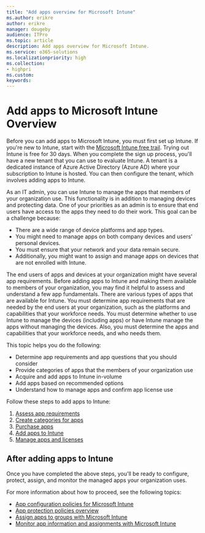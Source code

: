 ```yaml
---
title: "Add apps overview for Microsoft Intune"
ms.author: erikre
author: erikre
manager: dougeby
audience: ITPro
ms.topic: article
description: Add apps overview for Microsoft Intune.
ms.service: o365-solutions
ms.localizationpriority: high
ms.collection:
- highpri
ms.custom:
keywords:
---
```


# Add apps to Microsoft Intune Overview

Before you can add apps to Microsoft Intune, you must first set up Intune. If you're new to Intune, start with the [Microsoft Intune free trail](/mem/intune/fundamentals/free-trial-sign-up). Trying out Intune is free for 30 days. When you complete the sign up process, you'll have a new tenant that you can use to evaluate Intune. A tenant is a dedicated instance of Azure Active Directory (Azure AD) where your subscription to Intune is hosted. You can then configure the tenant, which involves adding apps to Intune.

As an IT admin, you can use Intune to manage the apps that members of your organization use. This functionality is in addition to managing devices and protecting data. One of your priorities as an admin is to ensure that end users have access to the apps they need to do their work. This goal can be a challenge because:
- There are a wide range of device platforms and app types.
- You might need to manage apps on both company devices and users' personal devices.
- You must ensure that your network and your data remain secure.
- Additionally, you might want to assign and manage apps on devices that are not enrolled with Intune.

The end users of apps and devices at your organization might have several app requirements. Before adding apps to Intune and making them available to members of your organization, you may find it helpful to assess and understand a few app fundamentals. There are various types of apps that are available for Intune. You must determine app requirements that are needed by the end users at your organization, such as the platforms and capabilities that your workforce needs. You must determine whether to use Intune to manage the devices (including apps) or have Intune manage the apps without managing the devices. Also, you must determine the apps and capabilities that your workforce needs, and who needs them.

This topic helps you do the following:
- Determine app requirements and app questions that you should consider
- Provide categories of apps that the members of your organization use
- Acquire and add apps to Intune in-volume
- Add apps based on recommended options
- Understand how to manage apps and confirm app license use

Follow these steps to add apps to Intune:
1. [Assess app requirements](apps-add-step-1.md)
2. [Create categories for apps](apps-add-step-2.md)
3. [Purchase apps](apps-add-step-3.md)
4. [Add apps to Intune](apps-add-step-4.md)
5. [Manage apps and licenses](apps-add-step-5.md)

## After adding apps to Intune

Once you have completed the above steps, you'll be ready to configure, protect, assign, and monitor the managed apps your organization uses.

For more information about how to proceed, see the following topics:
- [App configuration policies for Microsoft Intune](/mem/intune/apps/app-configuration-policies-overview)
- [App protection policies overview](/mem/intune/apps/app-protection-policy)
- [Assign apps to groups with Microsoft Intune](/mem/intune/apps/apps-deploy)
- [Monitor app information and assignments with Microsoft Intune](/mem/intune/apps/apps-monitor)

